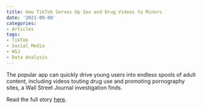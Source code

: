 ```yaml
---
title: How TikTok Serves Up Sex and Drug Videos to Minors
date: '2021-09-08'
categories:
- Articles
tags:
- TikTok
- Social Media
- WSJ
- Data Analysis
---
```

The popular app can quickly drive young users into endless spools of adult content, including videos touting drug use and promoting pornography sites, a Wall Street Journal investigation finds.

Read the full story [here](https://www.wsj.com/articles/tiktok-algorithm-sex-drugs-minors-11631052944).